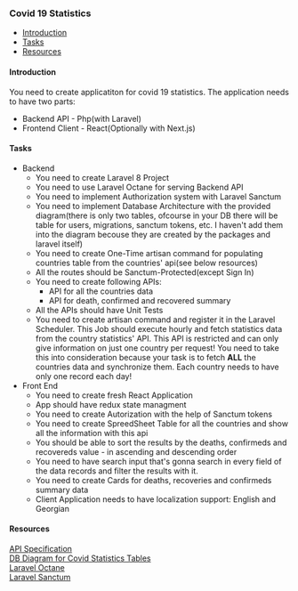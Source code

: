 ### Covid 19 Statistics

* [Introduction](#introduction)
* [Tasks](#tasks)
* [Resources](#resources)

#### Introduction
You need to create applicatiton for covid 19 statistics.
The application needs to have two parts:
* Backend API - Php(with Laravel)
* Frontend Client - React(Optionally with Next.js)

#### Tasks
* Backend
    * You need to create Laravel 8 Project
    * You need to use Laravel Octane for serving Backend API
    * You need to implement Authorization system with Laravel Sanctum
    * You need to implement Database Architecture with the provided diagram(there is only two tables, ofcourse in your DB there will be table for users, migrations, sanctum tokens, etc. I haven't add them into the diagram becouse they are created by the packages and laravel itself)
    * You need to create One-Time artisan command for populating countries table from the countries' api(see below resources)
    * All the routes should be Sanctum-Protected(except Sign In)
    * You need to create following APIs:
        * API for all the countries data
        * API for death, confirmed and recovered summary
    * All the APIs should have Unit Tests
    * You need to create artisan command and register it in the Laravel Scheduler. This Job should execute hourly and fetch statistics data from the country statistics' API. This API is restricted and can only give information on just one country per request! You need to take this into consideration because your task is to fetch **ALL** the countries data and synchronize them. Each country needs to have only one record each day!
* Front End
    * You need to create fresh React Application
    * App should have redux state managment
    * You need to create Autorization with the help of Sanctum tokens
    * You need to create SpreedSheet Table for all the countries and show all the information with this api
    * You should be able to sort the results by the deaths, confirmeds and recovereds value - in ascending and descending order
    * You need to have search input that's gonna search in every field of the data records and filter the results with it.
    * You need to create Cards for deaths, recoveries and confirmeds summary data
    * Client Application needs to have localization support: English and Georgian

#### Resources
[API Specification](https://devtest.ge/api)
<br>
[DB Diagram for Covid Statistics Tables](https://drawsql.app/redberry-llc/diagrams/covid-statistics)
<br>
[Laravel Octane](https://laravel.com/docs/8.x/octane)
<br>
[Laravel Sanctum](https://laravel.com/docs/8.x/sanctum)